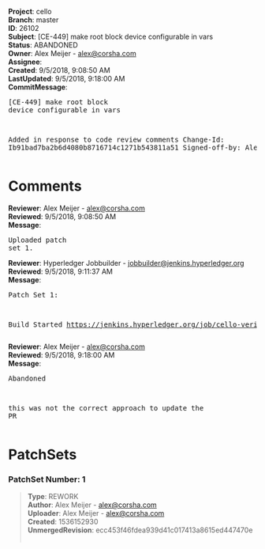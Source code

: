 <strong>Project</strong>: cello<br><strong>Branch</strong>: master<br><strong>ID</strong>: 26102<br><strong>Subject</strong>: [CE-449] make root block device configurable in vars<br><strong>Status</strong>: ABANDONED<br><strong>Owner</strong>: Alex Meijer - alex@corsha.com<br><strong>Assignee</strong>:<br><strong>Created</strong>: 9/5/2018, 9:08:50 AM<br><strong>LastUpdated</strong>: 9/5/2018, 9:18:00 AM<br><strong>CommitMessage</strong>:<br><pre>[CE-449] make root block device configurable in vars

Added in response to code review comments
Change-Id: Ib91bad7ba2b6d4080b8716714c1271b543811a51
Signed-off-by: Alex Meijer <alex@corsha.com>
</pre><h1>Comments</h1><strong>Reviewer</strong>: Alex Meijer - alex@corsha.com<br><strong>Reviewed</strong>: 9/5/2018, 9:08:50 AM<br><strong>Message</strong>: <pre>Uploaded patch set 1.</pre><strong>Reviewer</strong>: Hyperledger Jobbuilder - jobbuilder@jenkins.hyperledger.org<br><strong>Reviewed</strong>: 9/5/2018, 9:11:37 AM<br><strong>Message</strong>: <pre>Patch Set 1:

Build Started https://jenkins.hyperledger.org/job/cello-verify-x86_64/909/</pre><strong>Reviewer</strong>: Alex Meijer - alex@corsha.com<br><strong>Reviewed</strong>: 9/5/2018, 9:18:00 AM<br><strong>Message</strong>: <pre>Abandoned

this was not the correct approach to update the PR</pre><h1>PatchSets</h1><h3>PatchSet Number: 1</h3><blockquote><strong>Type</strong>: REWORK<br><strong>Author</strong>: Alex Meijer - alex@corsha.com<br><strong>Uploader</strong>: Alex Meijer - alex@corsha.com<br><strong>Created</strong>: 1536152930<br><strong>UnmergedRevision</strong>: ecc453f46fdea939d41c017413a8615ed447470e<br><br></blockquote>